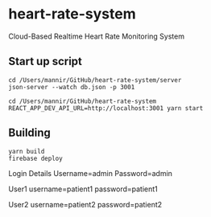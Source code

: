 # heart-rate-system
Cloud-Based Realtime Heart Rate Monitoring System

## Start up script
```
cd /Users/mannir/GitHub/heart-rate-system/server
json-server --watch db.json -p 3001

cd /Users/mannir/GitHub/heart-rate-system
REACT_APP_DEV_API_URL=http://localhost:3001 yarn start
```
## Building
```
yarn build
firebase deploy
```

Login Details
Username=admin
Password=admin

User1
username=patient1
password=patient1

User2
username=patient2
password=patient2